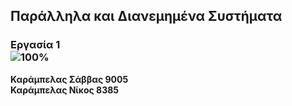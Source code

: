 ## Παράλληλα και Διανεμημένα Συστήματα  
### Εργασία 1  <br>![100%](https://progress-bar.dev/100)  
**Καράμπελας Σάββας 9005**  
**Καράμπελας Νίκος 8385**
